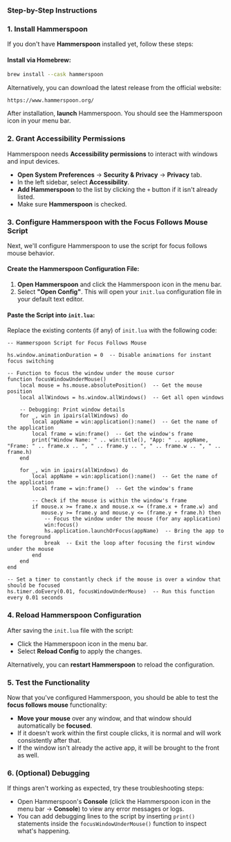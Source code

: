 ### Step-by-Step Instructions

### 1. Install **Hammerspoon**

If you don't have **Hammerspoon** installed yet, follow these steps:

#### Install via Homebrew:

```bash
brew install --cask hammerspoon
```
Alternatively, you can download the latest release from the official website:

`https://www.hammerspoon.org/`

After installation, **launch** Hammerspoon. You should see the Hammerspoon icon in your menu bar.

### 2\. Grant Accessibility Permissions

Hammerspoon needs **Accessibility permissions** to interact with windows and input devices.

-   **Open System Preferences** → **Security & Privacy** → **Privacy** tab.
-   In the left sidebar, select **Accessibility**.
-   **Add Hammerspoon** to the list by clicking the `+` button if it isn't already listed.
-   Make sure **Hammerspoon** is checked.

### 3\. Configure Hammerspoon with the Focus Follows Mouse Script

Next, we'll configure Hammerspoon to use the script for focus follows mouse behavior.

#### Create the Hammerspoon Configuration File:

1.  **Open Hammerspoon** and click the Hammerspoon icon in the menu bar.
2.  Select **"Open Config"**. This will open your `init.lua` configuration file in your default text editor.

#### Paste the Script into `init.lua`:

Replace the existing contents (if any) of `init.lua` with the following code:


```
-- Hammerspoon Script for Focus Follows Mouse

hs.window.animationDuration = 0  -- Disable animations for instant focus switching

-- Function to focus the window under the mouse cursor
function focusWindowUnderMouse()
    local mouse = hs.mouse.absolutePosition()  -- Get the mouse position
    local allWindows = hs.window.allWindows()  -- Get all open windows

    -- Debugging: Print window details
    for _, win in ipairs(allWindows) do
        local appName = win:application():name()  -- Get the name of the application
        local frame = win:frame()  -- Get the window's frame
        print("Window Name: " .. win:title(), "App: " .. appName, "Frame: " .. frame.x .. ", " .. frame.y .. ", " .. frame.w .. ", " .. frame.h)
    end

    for _, win in ipairs(allWindows) do
        local appName = win:application():name()  -- Get the name of the application
        local frame = win:frame()  -- Get the window's frame

        -- Check if the mouse is within the window's frame
        if mouse.x >= frame.x and mouse.x <= (frame.x + frame.w) and
           mouse.y >= frame.y and mouse.y <= (frame.y + frame.h) then
            -- Focus the window under the mouse (for any application)
            win:focus()
            hs.application.launchOrFocus(appName)  -- Bring the app to the foreground
            break  -- Exit the loop after focusing the first window under the mouse
        end
    end
end

-- Set a timer to constantly check if the mouse is over a window that should be focused
hs.timer.doEvery(0.01, focusWindowUnderMouse)  -- Run this function every 0.01 seconds
```

### 4\. Reload Hammerspoon Configuration

After saving the `init.lua` file with the script:

-   Click the Hammerspoon icon in the menu bar.
-   Select **Reload Config** to apply the changes.

Alternatively, you can **restart Hammerspoon** to reload the configuration.

### 5\. Test the Functionality

Now that you've configured Hammerspoon, you should be able to test the **focus follows mouse** functionality:

-   **Move your mouse** over any window, and that window should automatically be **focused**.
-   If it doesn't work within the first couple clicks, it is normal and will work consistently after that.
-   If the window isn't already the active app, it will be brought to the front as well.

### 6\. (Optional) Debugging

If things aren't working as expected, try these troubleshooting steps:

-   Open Hammerspoon's **Console** (click the Hammerspoon icon in the menu bar → **Console**) to view any error messages or logs.
-   You can add debugging lines to the script by inserting `print()` statements inside the `focusWindowUnderMouse()` function to inspect what's happening.
